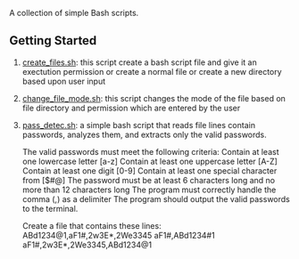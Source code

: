A collection of simple Bash scripts.

## Getting Started

1. [create_files.sh](create_files.sh):
   this script create a bash script file and give it an exectution permission or create a normal file or create a new directory based upon user input 

1. [change_file_mode.sh](change_file_mode.sh):
   this script changes the mode of the file based on file directory and permission which are entered by the user
   
1. [pass_detec.sh](pass_detec.sh):
   a simple bash script that reads file lines contain passwords, analyzes them, and extracts only the valid passwords.

   The valid passwords must meet the following criteria:
   Contain at least one lowercase letter [a-z]
   Contain at least one uppercase letter [A-Z]
   Contain at least one digit [0-9]
   Contain at least one special character from [$#@]
   The password must be at least 6 characters long and no more than 12 characters long
   The program must correctly handle the comma (,) as a delimiter
   The program should output the valid passwords to the terminal.

   Create a file that contains these lines:
   ABd1234@1,aF1#,2w3E*,2We3345
   aF1#,ABd1234#1
   aF1#,2w3E*,2We3345,ABd1234@1


